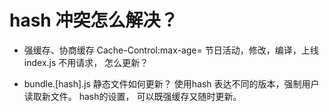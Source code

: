 # hash 冲突怎么解决？


- 强缓存、协商缓存
    Cache-Control:max-age=
    节日活动，修改，编译，上线
    index.js
    不用请求， 怎么更新？

- bundle.[hash].js
    静态文件如何更新？
    使用hash 表达不同的版本，强制用户读取新文件。
    hash的设置， 可以既强缓存又随时更新。